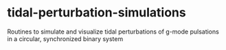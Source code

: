 # tidal-perturbation-simulations
Routines to simulate and visualize tidal perturbations of g-mode pulsations in a circular, synchronized binary system
